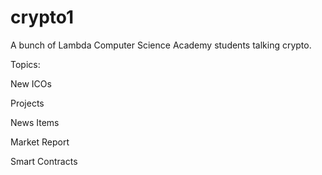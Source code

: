 # crypto1
A bunch of Lambda Computer Science Academy students talking crypto. 

Topics:

New ICOs

Projects

News Items

Market Report

Smart Contracts
